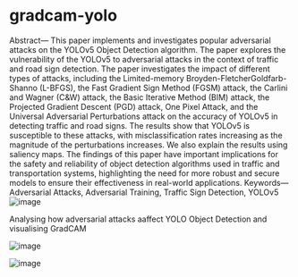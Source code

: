 # gradcam-yolo
Abstract— This paper implements and investigates popular
adversarial attacks on the YOLOv5 Object Detection algorithm.
The paper explores the vulnerability of the YOLOv5 to
adversarial attacks in the context of traffic and road sign
detection. The paper investigates the impact of different types of
attacks, including the Limited-memory Broyden-FletcherGoldfarb-Shanno (L-BFGS), the Fast Gradient Sign Method
(FGSM) attack, the Carlini and Wagner (C&W) attack, the
Basic Iterative Method (BIM) attack, the Projected Gradient
Descent (PGD) attack, One Pixel Attack, and the Universal
Adversarial Perturbations attack on the accuracy of YOLOv5
in detecting traffic and road signs. The results show that
YOLOv5 is susceptible to these attacks, with misclassification
rates increasing as the magnitude of the perturbations increases.
We also explain the results using saliency maps. The findings of
this paper have important implications for the safety and
reliability of object detection algorithms used in traffic and
transportation systems, highlighting the need for more robust
and secure models to ensure their effectiveness in real-world
applications.
Keywords— Adversarial Attacks, Adversarial Training,
Traffic Sign Detection, YOLOv5
![image](https://user-images.githubusercontent.com/13884479/235002445-696edd66-de9d-4648-919a-be51a14a1d0c.png)


Analysing how adversarial attacks aaffect YOLO Object Detection and visualising GradCAM

![image](https://user-images.githubusercontent.com/13884479/235001938-f4ae31e4-9ee3-41e8-9de5-4dff1ab62091.png)

![image](https://user-images.githubusercontent.com/13884479/235002034-9c3d1d45-a6cc-4157-b823-728104a18570.png)
